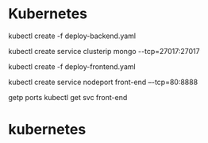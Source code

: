# Kubernetes
kubectl create -f deploy-backend.yaml

kubectl create service clusterip mongo --tcp=27017:27017

kubectl create -f deploy-frontend.yaml

kubectl create service nodeport front-end –-tcp=80:8888

getp ports
kubectl get svc front-end
# kubernetes

